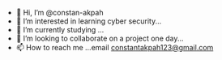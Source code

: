 - 👋 Hi, I’m @constan-akpah
- 👀 I’m interested in learning cyber security...
- 🌱 I’m currently studying  ...
- 💞️ I’m looking to collaborate on a project one day...
- 📫 How to reach me ...email constantakpah123@gmail.com

<!---
constan-akpah/constan-akpah is a ✨ special ✨ repository because its `README.md` (this file) appears on your GitHub profile.
You can click the Preview link to take a look at your changes.
--->
